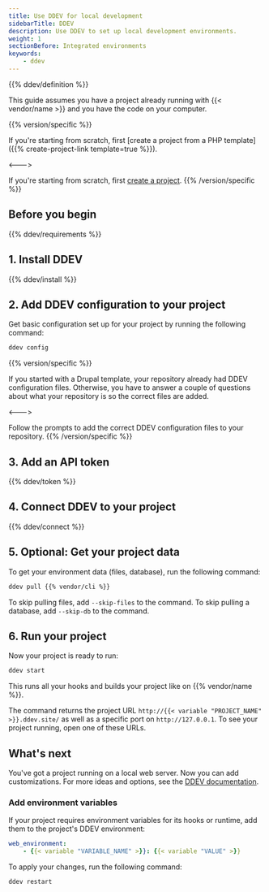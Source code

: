 ```yaml
---
title: Use DDEV for local development
sidebarTitle: DDEV
description: Use DDEV to set up local development environments.
weight: 1
sectionBefore: Integrated environments
keywords:
    - ddev 
---
```


{{% ddev/definition %}}

This guide assumes you have a project already running with {{< vendor/name >}} and you have the code on your computer.

{{% version/specific %}}
<!-- Platform.sh -->
If you're starting from scratch, first [create a project from a PHP template]({{% create-project-link template=true %}}).

<--->
<!-- Upsun -->
If you're starting from scratch, first [create a project](/get-started/).
{{% /version/specific %}}

## Before you begin

{{% ddev/requirements %}}

## 1. Install DDEV

{{% ddev/install %}}

## 2. Add DDEV configuration to your project

Get basic configuration set up for your project by running the following command:

```bash
ddev config
```
{{% version/specific %}}
<!-- Platform.sh -->
If you started with a Drupal template, your repository already had DDEV configuration files.
Otherwise, you have to answer a couple of questions about what your repository is
so the correct files are added.

<--->
<!-- Upsun -->
Follow the prompts to add the correct DDEV configuration files to your repository.
{{% /version/specific %}}

## 3. Add an API token

{{% ddev/token %}}

## 4. Connect DDEV to your project

{{% ddev/connect %}}

## 5. Optional: Get your project data

To get your environment data (files, database), run the following command:

```bash
ddev pull {{% vendor/cli %}}
```

To skip pulling files, add `--skip-files` to the command.
To skip pulling a database, add `--skip-db` to the command.

## 6. Run your project

Now your project is ready to run:

```bash
ddev start
```

This runs all your hooks and builds your project like on {{% vendor/name %}}.

The command returns the project URL `http://{{< variable "PROJECT_NAME" >}}.ddev.site/`
as well as a specific port on `http://127.0.0.1`.
To see your project running, open one of these URLs.

## What's next

You've got a project running on a local web server.
Now you can add customizations.
For more ideas and options, see the [DDEV documentation](https://ddev.readthedocs.io/en/stable/).

### Add environment variables

If your project requires environment variables for its hooks or runtime,
add them to the project's DDEV environment:

```yaml {location=".ddev/config.yaml"}
web_environment:
    - {{< variable "VARIABLE_NAME" >}}: {{< variable "VALUE" >}}
```

To apply your changes, run the following command:

```bash
ddev restart
```
